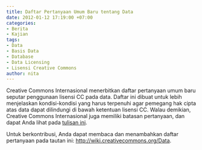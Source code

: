 ```yaml
---
title: Daftar Pertanyaan Umum Baru tentang Data
date: 2012-01-12 17:19:00 +07:00
categories:
- Berita
- Kajian
tags:
- Data
- Basis Data
- Database
- Data Licensing
- Lisensi Creative Commons
author: nita
---
```


Creative Commons Internasional menerbitkan daftar pertanyaan umum baru seputar penggunaan lisensi CC pada data. Daftar ini dibuat untuk lebih menjelaskan kondisi-kondisi yang harus terpenuhi agar pemegang hak cipta atas data dapat dilindungi di bawah ketentuan lisensi CC. Walau demikian, Creative Commons Internasional juga memiliki batasan pertanyaan, dan dapat Anda lihat pada [tulisan ini](http://creativecommons.org/weblog/entry/31244).

Untuk berkontribusi, Anda dapat membaca dan menambahkan daftar pertanyaan pada tautan ini: http://wiki.creativecommons.org/Data.
